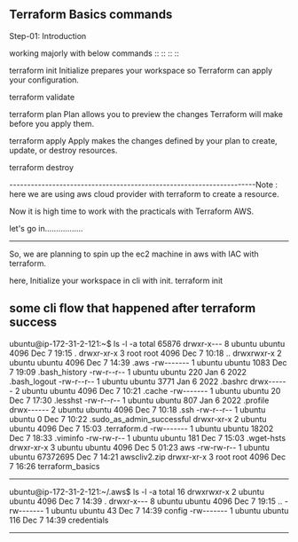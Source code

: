 Terraform Basics commands
-----------------------------------------
Step-01: Introduction

working majorly with below commands :: :: :: ::

terraform init
Initialize prepares your workspace so Terraform can apply your configuration.

terraform validate

terraform plan
Plan allows you to preview the changes Terraform will make before you apply them.

terraform apply
Apply makes the changes defined by your plan to create, update, or destroy resources.

terraform destroy

---------------------------------------------------------------------Note : here we are using aws cloud provider with terraform to create a resource.

Now it is high time to work with the practicals with Terraform AWS.

let's go in.................


---------------------------------------------------------------------

So, we are planning to spin up the ec2 machine in aws with IAC with terraform.

here, Initialize your workspace in cli with init.
terraform init




some cli flow that happened after terraform success
----------------------------------------------------------------------

ubuntu@ip-172-31-2-121:~$ ls -l -a
total 65876
drwxr-x--- 8 ubuntu ubuntu     4096 Dec  7 19:15 .
drwxr-xr-x 3 root   root       4096 Dec  7 10:18 ..
drwxrwxr-x 2 ubuntu ubuntu     4096 Dec  7 14:39 .aws
-rw------- 1 ubuntu ubuntu     1083 Dec  7 19:09 .bash_history
-rw-r--r-- 1 ubuntu ubuntu      220 Jan  6  2022 .bash_logout
-rw-r--r-- 1 ubuntu ubuntu     3771 Jan  6  2022 .bashrc
drwx------ 2 ubuntu ubuntu     4096 Dec  7 10:21 .cache
-rw------- 1 ubuntu ubuntu       20 Dec  7 17:30 .lesshst
-rw-r--r-- 1 ubuntu ubuntu      807 Jan  6  2022 .profile
drwx------ 2 ubuntu ubuntu     4096 Dec  7 10:18 .ssh
-rw-r--r-- 1 ubuntu ubuntu        0 Dec  7 10:22 .sudo_as_admin_successful
drwxr-xr-x 2 ubuntu ubuntu     4096 Dec  7 15:03 .terraform.d
-rw------- 1 ubuntu ubuntu    18202 Dec  7 18:33 .viminfo
-rw-rw-r-- 1 ubuntu ubuntu      181 Dec  7 15:03 .wget-hsts
drwxr-xr-x 3 ubuntu ubuntu     4096 Dec  5 01:23 aws
-rw-rw-r-- 1 ubuntu ubuntu 67372695 Dec  7 14:21 awscliv2.zip
drwxr-xr-x 3 root   root       4096 Dec  7 16:26 terraform_basics



----------------------------------------------------------------------


ubuntu@ip-172-31-2-121:~/.aws$ ls -l -a
total 16
drwxrwxr-x 2 ubuntu ubuntu 4096 Dec  7 14:39 .
drwxr-x--- 8 ubuntu ubuntu 4096 Dec  7 19:15 ..
-rw------- 1 ubuntu ubuntu   43 Dec  7 14:39 config
-rw------- 1 ubuntu ubuntu  116 Dec  7 14:39 credentials

----------------------------------------------------------------------

<!-- ubuntu@ip-172-31-2-121:~/.aws$ cat config
[default]
region = us-east-1
output = json
ubuntu@ip-172-31-2-121:~/.aws$ cat credentials
[default]



----------------------------------------------------------------------

ubuntu@ip-172-31-2-121:~$ cd .terraform.d/
ubuntu@ip-172-31-2-121:~/.terraform.d$ ls -l -a
total 16
drwxr-xr-x 2 ubuntu ubuntu 4096 Dec  7 15:03 .
drwxr-x--- 8 ubuntu ubuntu 4096 Dec  7 19:15 ..
-rw-rw-r-- 1 ubuntu ubuntu  314 Dec  7 15:03 checkpoint_cache
-rw-r--r-- 1 ubuntu ubuntu  394 Dec  7 15:03 checkpoint_signature
ubuntu@ip-172-31-2-121:~/.terraform.d$ tree
.
├── checkpoint_cache
└── checkpoint_signature

0 directories, 2 files
ubuntu@ip-172-31-2-121:~/.terraform.d$ cat checkpoint_cache
5wi�1.10.1{"product":"terraform","current_version":"1.10.1","current_release":1733315792,"current_download_url":"https://releases.hashicorp.com/terraform/1.10.1","current_changelog_url":"https://github.com/hashicorp/terraform/blob/v1.10.1/CHANGELOG.md","project_website":"https://www.terraform.io","alerts":[]}ubuntu@ip-172-31-2-121:~/.terraform.d$
ubuntu@ip-172-31-2-121:~/.terraform.d$ cat checkpoint_signature
4854d059-ef1b-f95b-2935-08c905d55b38


This signature is a randomly generated UUID used to de-duplicate
alerts and version information. This signature is random, it is
not based on any personally identifiable information. To create
a new signature, you can simply delete this file at any time.
See the documentation for the software using Checkpoint for more
information on how to disable it.

-------------------------------------------------------------------------



error::
i run in to permission issue so much time while doing terraform command init and plan bcz i have created manifest directory wih root user access and the credential i have in the root .aws/credential path have ubuntu user so there is no credential for rot user when i ran sudo terraform plan then saying permission denied which is obvious .

sol:
so what i usd to do to get resolved is i changed the dir(terraform_manifest where the code is written) permission to ubuntu user or current user which does not required sudo permission so that a when i run terraform command like terraform plan then it is getting result successfully bcz .aws/credential has a same ubuntu user which does not requires sudo access to read the cred so that way if both te things have same user then it would works bcz terraform plan writes .terraform dir which requited aws credential with proper access permission enable 

so the best practice include not to run any terraform command with sudo bcz tha lets you ran permission issue .so avoid sudo and changed the root user with your local user of any custom user.


error 2:
we have to take ami and key pair for the same region that we configure while aws configure command otherwise it is throwing error.


error 3:

define the output.tf fie at the root level where the actual terraform.tf code is written to see the value after terraform apply but if you are define the output.tf file inside module dir then it is not showing after terraform apply command logs.

-----------------------------------------------------------------------------------
here is a dir structure of the terraform code i written

command :: :: tree -a
 terraform_basics
    └── terraform_manifests
        ├── .terraform
        │   ├── modules
        │   │   └── modules.json
        │   └── providers
        │       └── registry.terraform.io
        │           └── hashicorp
        │               └── aws
        │                   └── 4.67.0
        │                       └── linux_amd64
        │                           └── terraform-provider-aws_v4.67.0_x5
        ├── .terraform.lock.hcl
        ├── modules
        │   └── aws-ec2-instance
        │       ├── main.tf
        │       ├── outputs.tf
        │       └── variables.tf
        ├── terraform.tf
        ├── terraform.tfstate
        └── terraform.tfstate.backup


command :: :: tree
 terraform_basics
    └── terraform_manifests
        ├── modules
        │   └── aws-ec2-instance
        │       ├── main.tf
        │       ├── outputs.tf
        │       └── variables.tf
        ├── terraform.tf
        ├── terraform.tfstate
        └── terraform.tfstate.backup




-----------------------------------------------------------------------------------------


finally time to destroy the resources::

terraform destroy

module.ec2_instance.aws_instance.Terraform-EC2-Instance_demo: Destroying... [id=i-02ac86d4af4fd3d9e]
module.ec2_instance.aws_instance.Terraform-EC2-Instance_demo: Still destroying... [id=i-02ac86d4af4fd3d9e, 10s elapsed]
module.ec2_instance.aws_instance.Terraform-EC2-Instance_demo: Still destroying... [id=i-02ac86d4af4fd3d9e, 20s elapsed]
module.ec2_instance.aws_instance.Terraform-EC2-Instance_demo: Still destroying... [id=i-02ac86d4af4fd3d9e, 30s elapsed]
module.ec2_instance.aws_instance.Terraform-EC2-Instance_demo: Still destroying... [id=i-02ac86d4af4fd3d9e, 40s elapsed]
module.ec2_instance.aws_instance.Terraform-EC2-Instance_demo: Still destroying... [id=i-02ac86d4af4fd3d9e, 50s elapsed]
module.ec2_instance.aws_instance.Terraform-EC2-Instance_demo: Still destroying... [id=i-02ac86d4af4fd3d9e, 1m0s elapsed]
module.ec2_instance.aws_instance.Terraform-EC2-Instance_demo: Destruction complete after 1m3s

Destroy complete! Resources: 1 destroyed.






After destroyed the state file would have been something like ::

ubuntu@ip-172-31-2-121:~/terraform_basics$ cat terraform_manifests/terraform.tfstate
{
  "version": 4,
  "terraform_version": "1.10.1",
  "serial": 6,
  "lineage": "4324598b-4315-77aa-caa6-9b678a6cd5da",
  "outputs": {},
  "resources": [],
  "check_results": null
}
